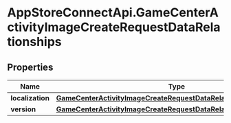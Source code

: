 # AppStoreConnectApi.GameCenterActivityImageCreateRequestDataRelationships

## Properties

Name | Type | Description | Notes
------------ | ------------- | ------------- | -------------
**localization** | [**GameCenterActivityImageCreateRequestDataRelationshipsLocalization**](GameCenterActivityImageCreateRequestDataRelationshipsLocalization.md) |  | [optional] 
**version** | [**GameCenterActivityImageCreateRequestDataRelationshipsVersion**](GameCenterActivityImageCreateRequestDataRelationshipsVersion.md) |  | [optional] 


